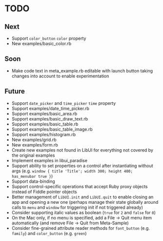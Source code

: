 # TODO

## Next

- Support `color_button` `color` property
- New examples/basic_color.rb

## Soon

- Make code text in meta_example.rb editable with launch button taking changes into account to enable experimentation

## Future

- Support `date_picker` and `time_picker` `time` property
- Support examples/date_time_picker.rb
- Support examples/basic_area.rb
- Support examples/basic_draw_text.rb
- Support examples/basic_table.rb
- Support examples/basic_table_image.rb
- Support examples/histogram.rb
- New examples/grid.rb
- New examples/form.rb
- Create new examples not found in LibUI for everything not covered by the original examples
- Implement examples in libui_paradise
- Support ability to set properties on a control after instantiating without args (e.g. `window { title 'Title'; width 300; height 400; has_menubar true }`)
- Support data-binding
- Support control-specific operations that accept Ruby proxy objects instead of Fiddle pointer objects
- Better management of `LibUI.init` and `LibUI.quit` to enable closing an app and opening a new one (perhaps manage their state globally around calls to `menu` and `window` for triggering init if not triggered already)
- Consider supporting italic values as boolean (`true` for `2` and `false` for `0`)
- On the Mac only, if no menu is specified, add a File -> Quit menu item automatically (and remove File -> Quit from Meta-Sample)
- Consider fine-grained attribute reader methods for `font_button` (e.g. `family`) and `color_button` (e.g. `green`)
